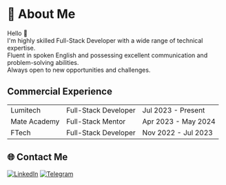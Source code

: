 # 💫 About Me
Hello 👋\
I'm highly skilled Full-Stack Developer with a wide range of technical expertise.\
Fluent in spoken English and possessing excellent communication and problem-solving abilities.\
Always open to new opportunities and challenges.

## Commercial Experience        

<table>
      <tr>
        <td>Lumitech</td>
        <td>Full-Stack Developer</td>
        <td>Jul 2023 - Present</td>
      </tr>  
      <tr>
        <td>Mate Academy</td>
        <td>Full-Stack Mentor</td>
        <td>Apr 2023 - May 2024</td>
      </tr>
      <tr>
        <td>FTech</td>
        <td>Full-Stack Developer</td>
        <td>Nov 2022 - Jul 2023</td>
      </tr>  
</table>

## 🌐 Contact Me
[![LinkedIn](https://img.shields.io/badge/LinkedIn-%230077B5.svg?logo=linkedin&logoColor=white)](https://www.linkedin.com/in/maksym-sobko-253a8824a/) 
[![Telegram](https://img.shields.io/badge/-telegram-red?color=white&logo=telegram&logoColor=black)](https://t.me/makssobko)
